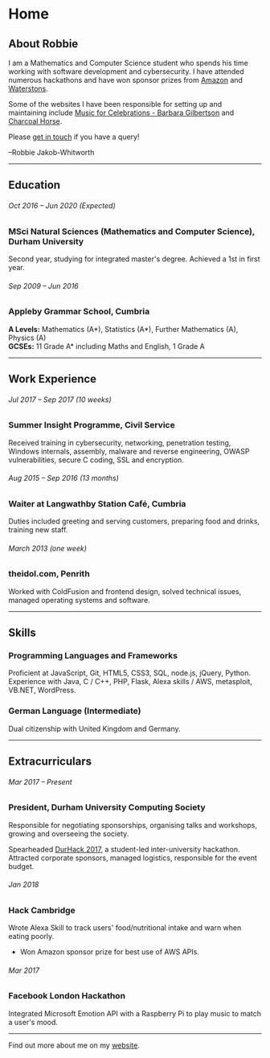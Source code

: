 # Home

## About Robbie
I am a Mathematics and Computer Science student who spends his time working with software development and cybersecurity. I have attended numerous hackathons and have won sponsor prizes from [Amazon](https://aws.amazon.com/) and [Waterstons](https://www.waterstons.com/).

Some of the websites I have been responsible for setting up and maintaining include [Music for Celebrations - Barbara Gilbertson](http://barbaragilbertson.co.uk) and [Charcoal Horse](https://charcoalhorse.co.uk).

Please [get in touch](#) if you have a query!

–Robbie Jakob-Whitworth

<hr />

## Education
###### Oct 2016 – Jun 2020 (Expected)
### MSci Natural Sciences (Mathematics and Computer Science), Durham University
Second year, studying for integrated master's degree. Achieved a 1st in first year.

###### Sep 2009 – Jun 2016
### Appleby Grammar School, Cumbria
**A Levels:**  Mathematics (A\*), Statistics (A\*), Further Mathematics (A), Physics (A)  
**GCSEs:**     11 Grade A\* including Maths and English, 1 Grade A

<hr />

## Work Experience
###### Jul 2017 – Sep 2017 (10 weeks)
### Summer Insight Programme, Civil Service
Received training in cybersecurity, networking, penetration testing, Windows internals, assembly, malware and reverse engineering, OWASP vulnerabilities, secure C coding, SSL and encryption.

###### Aug 2015 – Sep 2016 (13 months)
### Waiter at Langwathby Station Café, Cumbria
Duties included greeting and serving customers, preparing food and drinks, training new staff.

###### March 2013 (one week)
### theidol.com, Penrith
Worked with ColdFusion and frontend design, solved technical issues, managed operating systems and software.

<hr />

## Skills
### Programming Languages and Frameworks
Proficient at JavaScript, Git, HTML5, CSS3, SQL, node.js, jQuery, Python.  
Experience with Java, C / C++, PHP, Flask, Alexa skills / AWS, metasploit, VB.NET, WordPress.

### German Language (Intermediate)
Dual citizenship with United Kingdom and Germany.

<hr />

## Extracurriculars
###### Mar 2017 – Present
### President, Durham University Computing Society
Responsible for negotiating sponsorships, organising talks and workshops, growing and overseeing the society.

Spearheaded [DurHack 2017](http://durhack.tech), a student-led inter-university hackathon. Attracted corporate sponsors, managed logistics, responsible for the event budget.

###### Jan 2018
### Hack Cambridge
Wrote Alexa Skill to track users' food/nutritional intake and warn when eating poorly.  
* Won Amazon sponsor prize for best use of AWS APIs.

###### Mar 2017
### Facebook London Hackathon
Integrated Microsoft Emotion API with a Raspberry Pi to play music to match a user's mood.

<hr />

Find out more about me on my [website](https://robbie.xyz/).
